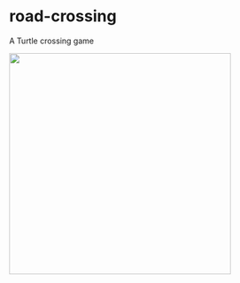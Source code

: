 # road-crossing

A Turtle crossing game


<img src="https://user-images.githubusercontent.com/90372447/150382451-b910c66d-c9d1-454f-b0cb-296aa76e87a8.gif" width="400" height="400" />
